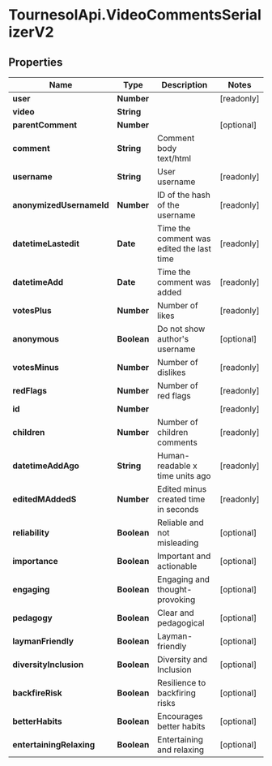 # TournesolApi.VideoCommentsSerializerV2

## Properties

Name | Type | Description | Notes
------------ | ------------- | ------------- | -------------
**user** | **Number** |  | [readonly] 
**video** | **String** |  | 
**parentComment** | **Number** |  | [optional] 
**comment** | **String** | Comment body text/html | 
**username** | **String** | User username | [readonly] 
**anonymizedUsernameId** | **Number** | ID of the hash of the username | [readonly] 
**datetimeLastedit** | **Date** | Time the comment was edited the last time | [readonly] 
**datetimeAdd** | **Date** | Time the comment was added | [readonly] 
**votesPlus** | **Number** | Number of likes | [readonly] 
**anonymous** | **Boolean** | Do not show author&#39;s username | [optional] 
**votesMinus** | **Number** | Number of dislikes | [readonly] 
**redFlags** | **Number** | Number of red flags | [readonly] 
**id** | **Number** |  | [readonly] 
**children** | **Number** | Number of children comments | [readonly] 
**datetimeAddAgo** | **String** | Human-readable x time units ago | [readonly] 
**editedMAddedS** | **Number** | Edited minus created time in seconds | [readonly] 
**reliability** | **Boolean** | Reliable and not misleading | [optional] 
**importance** | **Boolean** | Important and actionable | [optional] 
**engaging** | **Boolean** | Engaging and thought-provoking | [optional] 
**pedagogy** | **Boolean** | Clear and pedagogical | [optional] 
**laymanFriendly** | **Boolean** | Layman-friendly | [optional] 
**diversityInclusion** | **Boolean** | Diversity and Inclusion | [optional] 
**backfireRisk** | **Boolean** | Resilience to backfiring risks | [optional] 
**betterHabits** | **Boolean** | Encourages better habits | [optional] 
**entertainingRelaxing** | **Boolean** | Entertaining and relaxing | [optional] 



